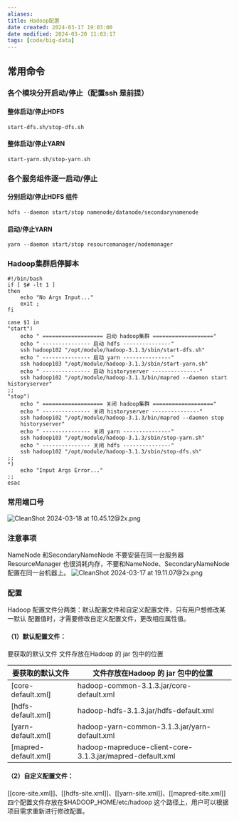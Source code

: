 ```yaml
---
aliases: 
title: Hadoop配置
date created: 2024-03-17 19:03:00
date modified: 2024-03-20 11:03:17
tags: [code/big-data]
---
```

## 常用命令
### 各个模块分开启动/停止（配置ssh 是前提）
#### 整体启动/停止HDFS
```shell
start-dfs.sh/stop-dfs.sh
```

#### 整体启动/停止YARN
```shell
start-yarn.sh/stop-yarn.sh
```
### 各个服务组件逐一启动/停止
#### 分别启动/停止HDFS 组件
```shell
hdfs --daemon start/stop namenode/datanode/secondarynamenode
```
#### 启动/停止YARN
```shell
yarn --daemon start/stop resourcemanager/nodemanager
```
### Hadoop集群启停脚本
```shell
#!/bin/bash
if [ $# -lt 1 ]
then
	echo "No Args Input..."
	exit ;
fi

case $1 in
"start")
	echo " =================== 启动 hadoop集群 ==================="
	echo " --------------- 启动 hdfs ---------------"
	ssh hadoop102 "/opt/module/hadoop-3.1.3/sbin/start-dfs.sh"
	echo " --------------- 启动 yarn ---------------"
	ssh hadoop103 "/opt/module/hadoop-3.1.3/sbin/start-yarn.sh"
	echo " --------------- 启动 historyserver ---------------"
	ssh hadoop102 "/opt/module/hadoop-3.1.3/bin/mapred --daemon start historyserver"
;;
"stop")
	echo " =================== 关闭 hadoop集群 ==================="
	echo " --------------- 关闭 historyserver ---------------"
	ssh hadoop102 "/opt/module/hadoop-3.1.3/bin/mapred --daemon stop
	historyserver"
	echo " --------------- 关闭 yarn ---------------"
	ssh hadoop103 "/opt/module/hadoop-3.1.3/sbin/stop-yarn.sh"
	echo " --------------- 关闭 hdfs ---------------"
	ssh hadoop102 "/opt/module/hadoop-3.1.3/sbin/stop-dfs.sh"
;;
*)
	echo "Input Args Error..."
;;
esac
```


### 常用端口号
![CleanShot 2024-03-18 at 10.45.12@2x.png](https://typora-tes.oss-cn-shanghai.aliyuncs.com/picgo/CleanShot%202024-03-18%20at%2010.45.12%402x.png)

### 注意事项
NameNode 和SecondaryNameNode 不要安装在同一台服务器
ResourceManager 也很消耗内存，不要和NameNode、SecondaryNameNode 配置在同一台机器上。
![CleanShot 2024-03-17 at 19.11.07@2x.png](https://typora-tes.oss-cn-shanghai.aliyuncs.com/picgo/CleanShot%202024-03-17%20at%2019.11.07%402x.png)

### 配置
Hadoop 配置文件分两类：默认配置文件和自定义配置文件，只有用户想修改某一默认
配置值时，才需要修改自定义配置文件，更改相应属性值。
#### （1）默认配置文件：
要获取的默认文件 文件存放在Hadoop 的 jar 包中的位置

| 要获取的默认文件              | 文件存放在Hadoop 的 jar 包中的位置                                   |
| --------------------- | --------------------------------------------------------- |
| \[core-default.xml\]  | hadoop-common-3.1.3.jar/core-default.xml                  |
| \[hdfs-default.xml]   | hadoop-hdfs-3.1.3.jar/hdfs-default.xml                    |
| \[yarn-default.xml]   | hadoop-yarn-common-3.1.3.jar/yarn-default.xml             |
| \[mapred-default.xml] | hadoop-mapreduce-client-core-3.1.3.jar/mapred-default.xml |

#### （2）自定义配置文件：
[[core-site.xml]]、[[hdfs-site.xml]]、[[yarn-site.xml]]、[[mapred-site.xml]] 四个配置文件存放在$HADOOP_HOME/etc/hadoop 这个路径上，用户可以根据项目需求重新进行修改配置。